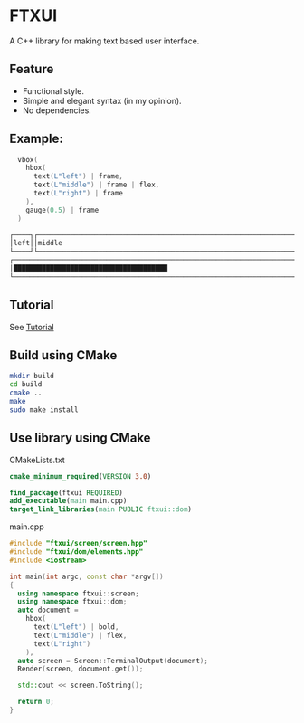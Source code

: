 # FTXUI

A C++ library for making text based user interface.

## Feature
 * Functional style.
 * Simple and elegant syntax (in my opinion).
 * No dependencies.

## Example:
~~~cpp
  vbox(
    hbox(
      text(L"left") | frame,
      text(L"middle") | frame | flex,
      text(L"right") | frame
    ),
    gauge(0.5) | frame
  )
~~~

~~~bash
┌────┐┌───────────────────────────────────────────────────────────────┐┌─────┐
│left││middle                                                         ││right│
└────┘└───────────────────────────────────────────────────────────────┘└─────┘
┌────────────────────────────────────────────────────────────────────────────┐
│██████████████████████████████████████                                      │
└────────────────────────────────────────────────────────────────────────────┘
~~~

## Tutorial
See [Tutorial](./tutorial.md)

## Build using CMake
~~~bash
mkdir build
cd build
cmake ..
make
sudo make install
~~~

## Use library using CMake

CMakeLists.txt
~~~cmake
cmake_minimum_required(VERSION 3.0)

find_package(ftxui REQUIRED)
add_executable(main main.cpp)
target_link_libraries(main PUBLIC ftxui::dom)
~~~

main.cpp
~~~cpp
#include "ftxui/screen/screen.hpp"
#include "ftxui/dom/elements.hpp"
#include <iostream>

int main(int argc, const char *argv[])
{
  using namespace ftxui::screen;
  using namespace ftxui::dom;
  auto document =
    hbox(
      text(L"left") | bold,
      text(L"middle") | flex,
      text(L"right")
    ),
  auto screen = Screen::TerminalOutput(document);
  Render(screen, document.get());

  std::cout << screen.ToString();

  return 0;
}
~~~
